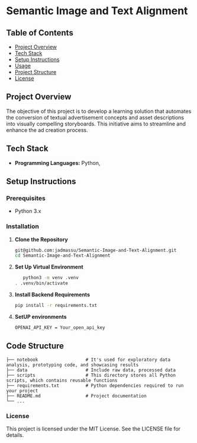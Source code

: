 # Semantic Image and Text Alignment

## Table of Contents

- [Project Overview](#project-overview)
- [Tech Stack](#tech-stack)
- [Setup Instructions](#setup-instructions)
- [Usage](#usage)
- [Project Structure](#project-structure)
- [License](#license)

## Project Overview

The objective of this project is to develop a learning solution that automates the conversion of textual advertisement concepts and asset descriptions into visually compelling storyboards. This initiative aims to streamline and enhance the ad creation process.

## Tech Stack

- **Programming Languages:** Python,
<!-- - **Backend Frameworks:** Flask
- **Frontend Framework:** React -->

## Setup Instructions

### Prerequisites

- Python 3.x

### Installation

1. **Clone the Repository**
   ```sh
   git@github.com:jadmassu/Semantic-Image-and-Text-Alignment.git
   cd Semantic-Image-and-Text-Alignment
   ```
2. **Set Up Virtual Environment**

   ```sh
      python3 -m venv .venv
   . .venv/bin/activate
   ```

3. **Install Backend Requirements**

   ```sh
   pip install -r requirements.txt
   ```

4. **SetUP environments**
   ```sh
   OPENAI_API_KEY = Your_open_api_key
   ```

<!-- ## Frontend Development

**Run Next Application**

```sh
cd frontend
npm run dev
``` -->
<!--
**Open with your browser to see the result.**

[http://localhost:3000](http://localhost:3000) -->

## Code Structure

    ├── notebook                  # It's used for exploratory data analysis, prototyping code, and showcasing results
    ├── data                      # Include raw data, processed data
    ├── scripts                   # This directory stores all Python scripts, which contains reusable functions
    ├── requirements.txt          # Python dependencies required to run your project
    ├── README.md                 # Project documentation
    └── ...

### License

This project is licensed under the MIT License. See the LICENSE file for details.

